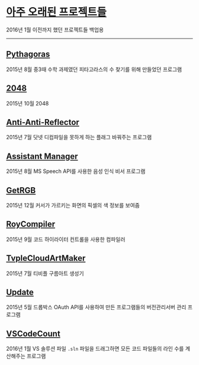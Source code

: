 # [아주 오래된 프로젝트들](https://www.youtube.com/watch?v=FvMtgIZY9nM)

2016년 1월 이전까지 했던 프로젝트들 백업용

-----

## [Pythagoras](/Pythagoras)

2015년 8월
중3때 수학 과제였던 피타고라스의 수 찾기를 위해 만들었던 프로그램

## [2048](/2048)

2015년 10월
2048

## [Anti-Anti-Reflector](/Anti-Anti-.Net%20Reflector)

2015년 7월
닷넷 디컴파일을 못하게 하는 플래그 바꿔주는 프로그램

## [Assistant Manager](/Assistant%20Manager)

2015년 8월
MS Speech API를 사용한 음성 인식 비서 프로그램

## [GetRGB](/GetRGB)

2015년 12월
커서가 가르키는 화면의 픽셀의 색 정보를 보여줌

## [RoyCompiler](/RoyCompiler)

2015년 9월
코드 하이라이터 컨트롤을 사용한 컴파일러

## [TvpleCloudArtMaker](/TvpleCloudArtMaker)

2015년 7월
티비플 구름아트 생성기

## [Update](/Update)

2015년 5월
드롭박스 OAuth API를 사용하여 만든 프로그램들의 버전관리서버 관리 프로그램

## [VSCodeCount](/VSCodeCount)

2016년 1월
VS 솔루션 파일 `.sln` 파일을 드래그하면 모든 코드 파일들의 라인 수를 계산해주는 프로그램
